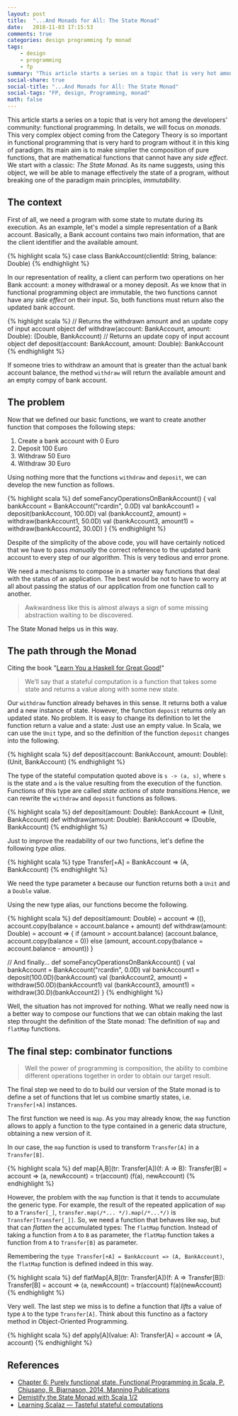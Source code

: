 ```yaml
---
layout: post
title:  "...And Monads for All: The State Monad"
date:   2018-11-03 17:15:53
comments: true
categories: design programming fp monad
tags:
    - design
    - programming
    - fp
summary: "This article starts a series on a topic that is very hot among the developers' community: functional programming. In details, we will focus on monads. The main aim of monads is to make simplier the composition of pure functions, that are mathematical functions that cannot have any side effect. We start with a classic: The State Monad. As its name suggests, using this object, we will be able to manage effectively the state of a program, without breaking one of the paradigm main principles, immutability."
social-share: true
social-title: "...And Monads for All: The State Monad"
social-tags: "FP, design, Programming, monad"
math: false
---
```


This article starts a series on a topic that is very hot among the developers' community: functional programming. In details, we will focus on _monads_. This very complex object coming from the Category Theory is so important in functional programming that is very hard to program without it in this king of paradigm. Its main aim is to make simplier the composition of pure functions, that are mathematical functions that cannot have any _side effect_. We start with a classic: _The State Monad_. As its name suggests, using this object, we will be able to manage effectively the state of a program, without breaking one of the paradigm main principles, _immutability_.

## The context

First of all, we need a program with some state to mutate during its execution. As an example, let's model a simple representation of a Bank account. Basically, a Bank account contains two main information, that are the client identifier and the available amount.

{% highlight scala %}
case class BankAccount(clientId: String, balance: Double)
{% endhighlight %}

In our representation of reality, a client can perform two operations on her Bank account: a money withdrawal or a money deposit. As we know that in functional programming object are immutable, the two functions cannot have any _side effect_ on their input. So, both functions must return also the updated bank account.

{% highlight scala %}
// Returns the withdrawn amount and an update copy of input account object
def withdraw(account: BankAccount, amount: Double): (Double, BankAccount)
// Returns an update copy of input account object
def deposit(account: BankAccount, amount: Double): BankAccount
{% endhighlight %}

If someone tries to withdraw an amount that is greater than the actual bank account balance, the method `withdraw` will return the available amount and an empty compy of bank account.

## The problem

Now that we defined our basic functions, we want to create another function that composes the following steps:

 1. Create a bank account with 0 Euro
 2. Deposit 100 Euro
 3. Withdraw 50 Euro
 4. Withdraw 30 Euro

Using nothing more that the functions `withdraw` and `deposit`, we can develop the new function as follows.

{% highlight scala %}
def someFancyOperationsOnBankAccount() {
  val bankAccount = BankAccount("rcardin", 0.0D)
  val bankAccount1 = deposit(bankAccount, 100.0D)
  val (bankAccount2, amount) = withdraw(bankAccount1, 50.0D)
  val (bankAccount3, amount1) = withdraw(bankAccount2, 30.0D)
}
{% endhighlight %}

Despite of the simplicity of the above code, you will have certainly noticed that we have to pass *manually* the correct reference to the updated bank account to every step of our algorithm. This is very tedious and error prone.

We need a mechanisms to compose in a smarter way functions that deal with the status of an application. The best would be not to have to worry at all about passing the status of our application from one function call to another.

> Awkwardness like this is almost always a sign of some missing abstraction waiting to be discovered.

The State Monad helps us in this way.

## The path through the Monad

Citing the book "[Learn You a Haskell for Great Good!](http://learnyouahaskell.com/)"

> We’ll say that a stateful computation is a function that takes some state and returns a value along with some new state.

Our `withdraw` function already behaves in this sense. It returns both a value and a new instance of state. However, the function `deposit` returns only an updated state. No problem. It is easy to change its definition to let the function return a value and a state: Just use an empty value. In Scala, we can use the `Unit` type, and so the definition of the function `deposit` changes into the following.

{% highlight scala %}
def deposit(account: BankAccount, amount: Double): (Unit, BankAccount)
{% endhighlight %}

The type of the stateful computation quoted above is `s -> (a, s)`, where `s` is the state and `a` is the value resulting from the execution of the function. Functions of this type are called _state actions_ of _state transitions_.Hence, we can rewrite the `withdraw` and `deposit` functions as follows.

{% highlight scala %}
def deposit(amount: Double): BankAccount => (Unit, BankAccount)
def withdraw(amount: Double): BankAccount => (Double, BankAccount)
{% endhighlight %}

Just to improve the readability of our two functions, let's define the following _type alias_.

{% highlight scala %}
type Transfer[+A] = BankAccount => (A, BankAccount)
{% endhighlight %}

We need the type parameter `A` because our function returns both a `Unit` and a `Double` value.

Using the new type alias, our functions become the following.

{% highlight scala %}
def deposit(amount: Double) = account => ((), account.copy(balance = account.balance + amount)
def withdraw(amount: Double) = account => {
  if (amount > account.balance)
    (account.balance, account.copy(balance = 0))
  else
    (amount, account.copy(balance = account.balance - amount))
}

// And finally...
def someFancyOperationsOnBankAccount() {
  val bankAccount = BankAccount("rcardin", 0.0D)
  val bankAccount1 = deposit(100.0D)(bankAccount)
  val (bankAccount2, amount) = withdraw(50.0D)(bankAccount1)
  val (bankAccount3, amount1) = withdraw(30.D)(bankAccount2)
}
{% endhighlight %}

Well, the situation has not improved for nothing. What we really need now is a better way to compose our functions that we can obtain making the last step throught the definition of the State monad: The definition of `map` and `flatMap` functions.

## The final step: combinator functions

> Well the power of programming is composition, the ability to combine different operations together in order to obtain our target result.

The final step we need to do to build our version of the State monad is to define a set of functions that let us combine smartly states, i.e. `Transfer[+A]` instances.

The first function we need is `map`. As you may already know, the `map` function allows to apply a function to the type contained in a generic data structure, obtaining a new version of it.

In our case, the `map` function is used to transform `Transfer[A]` in a `Transfer[B]`.

{% highlight scala %}
def map[A,B](tr: Transfer[A])(f: A => B): Transfer[B] = account =>
  (a, newAccount) = tr(account)
  (f(a), newAccount)
{% endhighlight %}

However, the problem with the `map` function  is that it tends to accumulate the generic type. For example, the result of the repeated application of `map` to a `Transfer[_]`, `transfer.map(/*... */).map(/*...*/)` is `Transfer[Transfer[_]]`. So, we need a function that behaves like `map`, but that can _flatten_ the accumulated types: The `flatMap` function. Instead of taking a function from `A` to `B` as parameter, the `flatMap` function takes a function from `A` to `Transfer[B]` as parameter. 

Remembering the `type Transfer[+A] = BankAccount => (A, BankAccount)`, the `flatMap` function is defined indeed in this way.

{% highlight scala %}
def flatMap[A,B](tr: Transfer[A])(f: A => Transfer[B]): Transfer[B] = account =>
  (a, newAccount) = tr(account)
  f(a)(newAccount)
{% endhighlight %}

Very well. The last step we miss is to define a function that _lifts_ a value of type `A` to the type `Transfer[A]`. Think about this functino as a factory method in Object-Oriented Programming.

{% highlight scala %}
def apply[A](value: A): Transfer[A] = account => (A, account)
{% endhighlight %}

## References

- [Chapter 6: Purely functional state. Functional Programming in Scala, P. Chiusano,  R. Bjarnason, 2014, Manning Publications](https://www.manning.com/books/functional-programming-in-scala)
- [Demistify the State Monad with Scala 1/2](http://patricknoir.blogspot.com/2014/12/demistify-state-monad-with-scala-12.html)
- [Learning Scalaz — Tasteful stateful computations](http://eed3si9n.com/learning-scalaz/State.html)